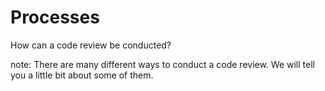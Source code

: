 #  Processes

How can a code review be conducted?

note:
    There are many different ways to conduct a code review.
    We will tell you a little bit about some of them.
